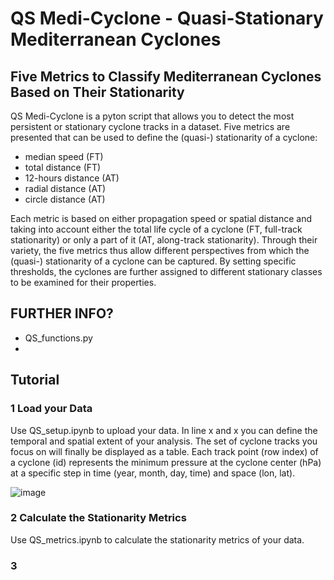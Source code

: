 # QS Medi-Cyclone - Quasi-Stationary Mediterranean Cyclones
## Five Metrics to Classify Mediterranean Cyclones Based on Their Stationarity

QS Medi-Cyclone is a pyton script that allows you to detect the most persistent or stationary cyclone tracks in a dataset. Five metrics are presented that can be used to define the (quasi-) stationarity of a cyclone:

- median speed (FT)
- total distance (FT)
- 12-hours distance (AT)
- radial distance (AT)
- circle distance (AT)

 Each metric is based on either propagation speed or spatial distance and taking into account either the total life cycle of a cyclone (FT, full-track stationarity) or only a part of it (AT, along-track stationarity). Through their variety, the five metrics thus allow different perspectives from which the (quasi-) stationarity of a cyclone can be captured. By setting specific thresholds, the cyclones are further assigned to different stationary classes to be examined for their properties.

## FURTHER INFO?
- QS_functions.py
- 

## Tutorial
### 1 Load your Data

Use QS_setup.ipynb to upload your data. In line x and x you can define the temporal and spatial extent of your analysis. The set of cyclone tracks you focus on will finally be displayed as a table. Each track point (row index) of a cyclone (id) represents the minimum pressure at the cyclone center (hPa) at a specific step in time (year, month, day, time) and space (lon, lat).

![image](https://github.com/user-attachments/assets/f3755185-2042-4e69-9580-8cfe96d092c4)

### 2 Calculate the Stationarity Metrics

Use QS_metrics.ipynb to calculate the stationarity metrics of your data.

### 3 
